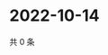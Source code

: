 # 2022-10-14

共 0 条

<!-- BEGIN WEIBO -->
<!-- 最后更新时间 Fri Oct 14 2022 23:22:51 GMT+0800 (China Standard Time) -->

<!-- END WEIBO -->
